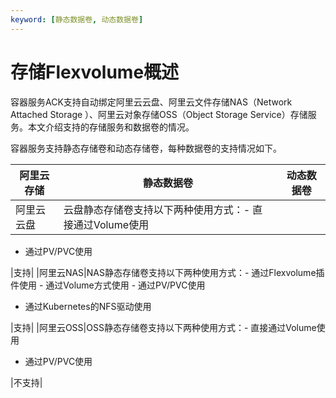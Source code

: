 ```yaml
---
keyword: [静态数据卷, 动态数据卷]
---
```


# 存储Flexvolume概述

容器服务ACK支持自动绑定阿里云云盘、阿里云文件存储NAS（Network Attached Storage ）、阿里云对象存储OSS（Object Storage Service）存储服务。本文介绍支持的存储服务和数据卷的情况。

容器服务支持静态存储卷和动态存储卷，每种数据卷的支持情况如下。

|阿里云存储|静态数据卷|动态数据卷|
|-----|-----|-----|
|阿里云云盘|云盘静态存储卷支持以下两种使用方式：-   直接通过Volume使用
-   通过PV/PVC使用

|支持|
|阿里云NAS|NAS静态存储卷支持以下两种使用方式：-   通过Flexvolume插件使用
    -   通过Volume方式使用
    -   通过PV/PVC使用
-   通过Kubernetes的NFS驱动使用

|支持|
|阿里云OSS|OSS静态存储卷支持以下两种使用方式：-   直接通过Volume使用
-   通过PV/PVC使用

|不支持|

